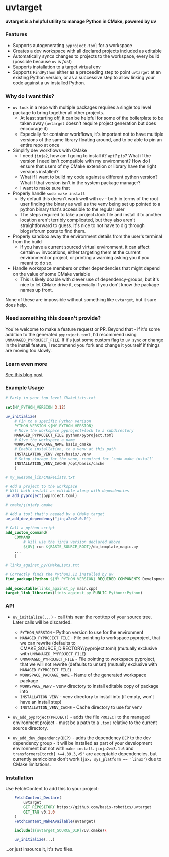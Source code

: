 # uvtarget

**uvtarget is a helpful utility to manage Python in CMake, powered by uv**

### Features
* Supports autogenerating `pyproject.toml` for a workspace
* Creates a dev workspace with all declared projects included as editable
* Automatically syncs changes to projects to the workspace, every build (possible because `uv` is *fast*)
* Supports installation to a target virtual env
* Supports `FindPython` either as a preceeding step to point `uvtarget` at an existing Python version, or as a successive step to allow linking your code against a uv installed Python.

### Why do I want this?
* `uv lock` in a repo with multiple packages requires a single top level package to bring together all other projects.
    * At least starting off, it can be helpful for some of the boilerplate to be taken away (`uvtarget` doesn't require project generation but does encourage it)
    * Especially for container workflows, it's important not to have multiple versions of the same library floating around, and to be able to pin an entire repo at once
* Simplify dev workflows with CMake
    * I need `jinja2`, how am I going to install it? `apt`? `pip`? What if the version I need isn't compatible with my environment? How do I ensure that users of my CMake extension or library have the right versions installed?
    * What if I want to build my code against a different python version? What if that version isn't in the system package manager?
    * I want to make sure that
* Properly handle `sudo make install`
    * By default this doesn't work well with `uv` - both in terms of the root user finding the binary as well as the venv being set up pointed to a python binary that's accessible to the regular user
    * The steps required to take a project+lock file and install it to another location aren't terribly complicated, but they also aren't straightforward to guess. It's nice to not have to dig through blogs/forum posts to find them.
* Properly sandbox away the environment details from the user's terminal from the build
    * If you have a current sourced virtual environment, it can affect certain `uv` invocations, either targeting them at the current environment or project, or printing a warning asking you if you meant to do so.
* Handle workspace members or other dependencies that might depend on the value of some CMake variable
    * This is likely doable with clever use of dependency-groups, but it's nice to let CMake drive it, especially if you don't know the package names up front.

None of these are impossible without something like `uvtarget`, but it sure does help.

### Need something this doesn't provide?

You're welcome to make a feature request or PR. Beyond that - if it's some addition to the generated `pyproject.toml`, I'd recommend using `UNMANAGED_PYPROJECT_FILE`. If it's just some custom flag to `uv sync` or change in the install feature, I recommend you fork and change it yourself if things are moving too slowly.

### Learn even more
[See this blog post](https://basisrobotics.tech/2025/07/06/uvtarget/)

### Example Usage
```cmake
# Early in your top level CMakeLists.txt

set(MY_PYTHON_VERSION 3.12)

uv_initialize(
    # Pin to a specific Python verison
    PYTHON_VERSION ${MY_PYTHON_VERSION}
    # Move the workspace pyproject+lock to a subdirectory
    MANAGED_PYPROJECT_FILE python/pyproject.toml
    # Give the workspace a name
    WORKSPACE_PACKAGE_NAME basis_cmake
    # Enable installation, to a venv at this path
    INSTALLATION_VENV /opt/basis/.venv
    # Setup storage for the venv, required for `sudo make install`
    INSTALLATION_VENV_CACHE /opt/basis/cache
    )
```

```cmake
# my_awesome_lib/CMakeLists.txt

# Add a project to the workspace
# Will both install as editable along with dependencies
uv_add_pyproject(pyproject.toml)
```

```cmake
# cmake/jinjafy.cmake

# Add a tool that's needed by a CMake target
uv_add_dev_dependency("jinja2>=2.0.0")

# Call a python script
add_custom_command(
    COMMAND
        # Will use the jinja version declared above
        ${UV} run ${BASIS_SOURCE_ROOT}/do_template_magic.py
    ...
    )
```

```cmake
# links_against_py/CMakeLists.txt

# Correctly finds the Python3.12 installed by uv
find_package(Python ${MY_PYTHON_VERSION} REQUIRED COMPONENTS Development Interpreter)

add_executable(links_against_py main.cpp)
target_link_libraries(links_against_py PUBLIC Python::Python)
```

### API

* `uv_initialize(...)` - call this near the root/top of your source tree. Later calls will be discarded.    
    * `PYTHON_VERSION` - Python version to use for the environment
    * `MANAGED_PYPROJECT_FILE` - File pointing to workspace pyproject, that we can rewrite (defaults to CMAKE_SOURCE_DIRECTORY/pyproject.toml) (mutually exclusive with `UNMANAGED_PYPROJECT_FILE`)
    * `UNMANAGED_PYPROJECT_FILE` - File pointing to workspace pyproject, that we will not rewrite (defaults to unset) (mutually exclusive with `MANAGED_PYPROJECT_FILE`)
    * `WORKSPACE_PACKAGE_NAME` - Name of the generated workspace package
    * `WORKSPACE_VENV` - venv directory to install editable copy of package into
    * `INSTALLATION_VENV` - venv directory to install into (if empty, won't have an install step)
    * `INSTALLATION_VENV_CACHE` - Cache directory to use for venv

* `uv_add_pyproject(PROJECT)` - adds the file `PROJECT` to the managed environment project - must be a path to a `.toml` relative to the current source directory.
* `uv_add_dev_dependency(DEP)` - adds the dependency `DEP` to the dev dependency group - it will be installed as part of your development environment but not with `make install`. `jinja2>=3.1.6` and `transformers[torch] >=4.39.3,<5"` are acceptable dependencies, but currently semicolons don't work (`jax; sys_platform == 'linux'`) due to CMake limitations.

### Installation

Use FetchContent to add this to your project:
```cmake
    FetchContent_Declare(
        uvtarget
        GIT_REPOSITORY https://github.com/basis-robotics/uvtarget
        GIT_TAG v0.1.0
    )
    FetchContent_MakeAvailable(uvtarget)

    include(${uvtarget_SOURCE_DIR}/Uv.cmake)\

    uv_initialize(...)
```

...or just insource it, it's two files.
